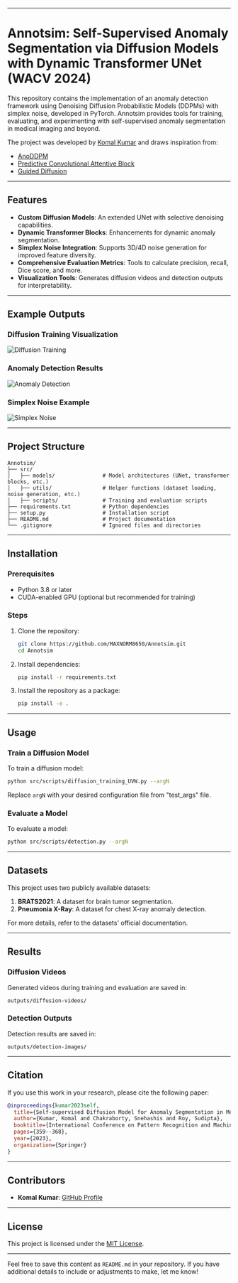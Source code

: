 
---

# Annotsim: Self-Supervised Anomaly Segmentation via Diffusion Models with Dynamic Transformer UNet (WACV 2024)

This repository contains the implementation of an anomaly detection framework using Denoising Diffusion Probabilistic Models (DDPMs) with simplex noise, developed in PyTorch. Annotsim provides tools for training, evaluating, and experimenting with self-supervised anomaly segmentation in medical imaging and beyond.

The project was developed by [Komal Kumar](https://github.com/MAXNORM8650) and draws inspiration from:
- [AnoDDPM](https://github.com/Julian-Wyatt/AnoDDPM)
- [Predictive Convolutional Attentive Block](https://github.com/ristea/sspcab)
- [Guided Diffusion](https://github.com/openai/guided-diffusion)

---

## Features

- **Custom Diffusion Models**: An extended UNet with selective denoising capabilities.
- **Dynamic Transformer Blocks**: Enhancements for dynamic anomaly segmentation.
- **Simplex Noise Integration**: Supports 3D/4D noise generation for improved feature diversity.
- **Comprehensive Evaluation Metrics**: Tools to calculate precision, recall, Dice score, and more.
- **Visualization Tools**: Generates diffusion videos and detection outputs for interpretability.

---

## Example Outputs

### Diffusion Training Visualization
![Diffusion Training](assets/diffusion_training_example.png)

### Anomaly Detection Results
![Anomaly Detection](assets/anomaly_detection_example.png)

### Simplex Noise Example
![Simplex Noise](assets/simplex_noise_example.png)

---

## Project Structure

```plaintext
Annotsim/
├── src/
│   ├── models/               # Model architectures (UNet, transformer blocks, etc.)
│   ├── utils/                # Helper functions (dataset loading, noise generation, etc.)
│   ├── scripts/              # Training and evaluation scripts
├── requirements.txt          # Python dependencies
├── setup.py                  # Installation script
├── README.md                 # Project documentation
└── .gitignore                # Ignored files and directories
```

---

## Installation

### Prerequisites
- Python 3.8 or later
- CUDA-enabled GPU (optional but recommended for training)

### Steps

1. Clone the repository:
   ```bash
   git clone https://github.com/MAXNORM8650/Annotsim.git
   cd Annotsim
   ```

2. Install dependencies:
   ```bash
   pip install -r requirements.txt
   ```

3. Install the repository as a package:
   ```bash
   pip install -e .
   ```

---

## Usage

### Train a Diffusion Model
To train a diffusion model:
```bash
python src/scripts/diffusion_training_UVW.py --argN
```
Replace `argN` with your desired configuration file from "test_args" file.

### Evaluate a Model
To evaluate a model:
```bash
python src/scripts/detection.py --argN
```

---

## Datasets

This project uses two publicly available datasets:
1. **BRATS2021**: A dataset for brain tumor segmentation.
2. **Pneumonia X-Ray**: A dataset for chest X-ray anomaly detection.

For more details, refer to the datasets' official documentation.

---

## Results

### Diffusion Videos
Generated videos during training and evaluation are saved in:
```plaintext
outputs/diffusion-videos/
```

### Detection Outputs
Detection results are saved in:
```plaintext
outputs/detection-images/
```

---

## Citation

If you use this work in your research, please cite the following paper:
```bibtex
@inproceedings{kumar2023self,
  title={Self-supervised Diffusion Model for Anomaly Segmentation in Medical Imaging},
  author={Kumar, Komal and Chakraborty, Snehashis and Roy, Sudipta},
  booktitle={International Conference on Pattern Recognition and Machine Intelligence},
  pages={359--368},
  year={2023},
  organization={Springer}
}
```

---

## Contributors

- **Komal Kumar**: [GitHub Profile](https://github.com/MAXNORM8650)

---

## License

This project is licensed under the [MIT License](LICENSE).

---

Feel free to save this content as `README.md` in your repository. If you have additional details to include or adjustments to make, let me know!
